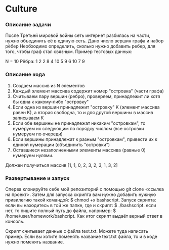 # Culture

### Описание задачи
После Третьей мировой войны сеть интернет разбилась на части, нужно объединить
её в единую сеть.
Дано число вершин графа и набор рёбер
Необходимо определить, сколько нужно добавить ребер, для того, чтобы граф стал связным.
Пример тестовых данных: 

N = 10
Рёбра:
1 2
2 8
4 10
5 9
6 10
7 9

### Описание кода
1) Создаем массив из N элементов
2) Каждый элемент массива содержит номер "островка" (части графа)
3) Считываем пару вершин (ребро), проверяем, принадлежит ли
хотя бы одна к какому-либо "островку"
4) Если одна из вершин принадлежит "островку" K (элемент массива
равен K), а вторая свободна, то и для другой вершины в массив записываем K
5) Если обе вершины не принадлежат никаким "островкам",
то нумеруем их следующим по порядку числом (все островки нумеруем по очереди)
6) Если вершины принадлежат к разным "островкам", привести их
к единой нумерации (объединить "островки")
7) Оставшиеся незаполненными элементы массива (равные 0)
нумеруем нулями.

Должен получиться массив [1, 1, 0, 2, 3, 2, 3, 1, 3, 2]

### Развертывание и запуск
Сперва клонируйте себе мой репозиторий с помощью git clone <ссылка на проект>.
Затем для запуска скрипта вам нужно добавить нужную привилегию такой командой: $ chmod +x bashscript.
Запуск скрипта:
если вы находитесь в той же папке, где и скрипт: $ ./bashscript.
если нет, то пишите полный путь до файла, например: $ /home/user/homework/bashcript.
Как итог скрипт выдаёт верный ответ в консоль.

Скрипт считывает данные с файла text.txt. Можете туда написать пример. Если вы хотите поменять название text.txt файла, то и в коде нужно поменять название. 


